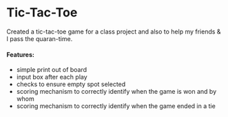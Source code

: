 # Tic-Tac-Toe
Created a tic-tac-toe game for a class project and also to help my friends & I pass the quaran-time.<br>
#### Features:
* simple print out of board
* input box after each play
* checks to ensure empty spot selected
* scoring mechanism to correctly identify when the game is won and by whom
* scoring mechanism to correctly identify when the game ended in a tie
